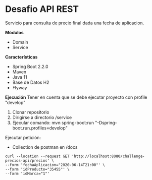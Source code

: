 # Desafio API REST

Servicio para consulta de precio final dada una fecha de aplicacion.

**Módulos**
- Domain
- Service

**Características**

- Spring Boot 2.2.0
- Maven
- Java 11
- Base de Datos H2
- Flyway

**Ejecución**
Tener en cuenta que se debe ejecutar proyecto con profile "develop"

1. Clonar repositorio
2. Dirigirse a directorio /service 
3. Ejecular comando: mvn spring-boot:run "-Dspring-boot.run.profiles=develop"



Ejecutar petición:
- Collection de postman en /docs

```
curl --location --request GET 'http://localhost:8080/challenge-precios-api/precios' \
--form 'fechaAplicacion="2020-06-14T21:00"' \
--form 'idProducto="35455"' \
--form 'idMarca="1"'
```
